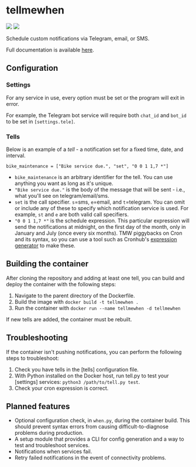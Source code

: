 # tellmewhen

![](https://img.shields.io/badge/status-maintained-green)
[![](https://img.shields.io/badge/release-v1.0.0-blue)]()

Schedule custom notifications via Telegram, email, or SMS.

Full documentation is available [here](http://samcole.me/archive/tellmewhen).

## Configuration

### Settings

For any service in use, every option must be set or the program will exit in error. 

For example, the Telegram bot service will require both `chat_id` and `bot_id` to be set in `[settings.tele]`.

### Tells

Below is an example of a *tell* - a notification set for a fixed time, date, and interval.

```bike_maintenance = ["Bike service due.", "set", "0 0 1 1,7 *"]```

- `bike_maintenance` is an arbitrary identifier for the tell. You can use anything you want as long as it's unique.
- `"Bike service due."` is the body of the message that will be sent - i.e., what you'll see on telegram/email/sms.
- `set` is the call specifier. `s`=sms, `e`=email, and `t`=telegram. You can omit or include any of these to specify which notification service is used. For example, `st` and `e` are both valid call specifiers.
- `"0 0 1 1,7 *"` is the schedule expression. This particular expression will send the notifications at midnight, on the first day of the month, only in January and July (once every six months). TMW piggybacks on Cron and its syntax, so you can use a tool such as Cronhub's [expression generator](https://crontab.cronhub.io/) to make these.

## Building the container

After cloning the repository and adding at least one tell, you can build and deploy the container with the following steps:

1) Navigate to the parent directory of the Dockerfile.
2) Build the image with `docker build -t tellmewhen .`
3) Run the container with `docker run --name tellmewhen -d tellmewhen`

If new tells are added, the container must be rebuilt.

## Troubleshooting

If the container isn't pushing notifications, you can perform the following steps to troubleshoot:

1) Check you have tells in the [tells] configuration file.
2) With Python installed on the Docker host, run tell.py to test your [settings] services: `python3 /path/to/tell.py test`.
3) Check your cron expression is correct.

## Planned features

- Optional configuration check, in `when.py`, during the container build. This should prevent syntax errors from causing difficult-to-diagnose problems during production.
- A setup module that provides a CLI for config generation and a way to test and troubleshoot services.
- Notifications when services fail.
- Retry failed notifications in the event of connectivity problems.

